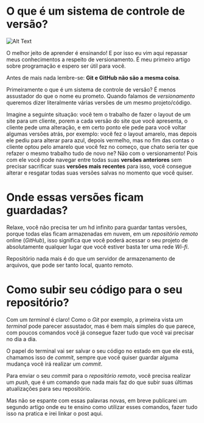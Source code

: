 # O que é um sistema de controle de versão?

  ![Alt Text](https://dev-to-uploads.s3.amazonaws.com/uploads/articles/wibk8gkgwp8ouo4dacqw.jpg)

 O melhor jeito de aprender é ensinando! E por isso eu vim aqui repassar meus conhecimentos a respeito de versionamento. É meu primeiro artigo sobre programação e espero ser útil para você. 

 Antes de mais nada lembre-se: **Git e GitHub não são a mesma coisa**.

 Primeiramente o que é um sistema de controle de versão? É menos assustador do que o nome eu prometo. Quando falamos de *versionamento* queremos dizer literalmente várias versões de um mesmo projeto/código. 

 Imagine a seguinte situação: você tem o trabalho de fazer o layout de um site para um cliente, porem a cada versão do site que você apresenta, o cliente pede uma alteração, e em certo ponto ele pede para você voltar algumas versões atrás, por exemplo: você fez o layout amarelo, mas depois ele pediu para alterar para azul, depois vermelho, mas no fim das contas o cliente optou pelo amarelo que você fez no começo, que chato seria ter que refazer o mesmo trabalho tudo de novo ne? Não com o versionamento! Pois com ele você pode navegar entre todas suas **versões anteriores** sem precisar sacrificar suas **versões mais recentes** para isso, você consegue alterar e resgatar todas suas versões salvas no momento que você quiser.  

 

# Onde essas versões ficam guardadas?  

 

 Relaxe, você não precisa ter um hd infinito para guardar tantas versões, porque todas elas ficam armazenadas em nuvem, em um *repositório remoto* online (*GitHub*), isso significa que você poderá acessar o seu projeto de absolutamente qualquer lugar que você estiver basta ter uma rede *Wi-fi*. 

 Repositório nada mais é do que um servidor de armazenamento de arquivos, que pode ser tanto local, quanto remoto.  

 

# Como subir seu código para o seu repositório?  

 

 Com um *terminal* é claro! Como o *Git* por exemplo, a primeira vista um *terminal* pode parecer assustador, mas é bem mais simples do que parece, com poucos comandos você já consegue fazer tudo que você vai precisar no dia a dia. 

 O papel do terminal vai ser salvar o seu código no estado em que ele está, chamamos isso de *commit*, sempre que você quiser guardar alguma mudança você irá realizar um *commit*. 

 Para enviar o seu *commit* para o *repositório remoto*, você precisa realizar um *push*, que é um comando que nada mais faz do que subir suas últimas atualizações para seu repositório. 

 Mas não se espante com essas palavras novas, em breve publicarei um segundo artigo onde eu te ensino como utilizar esses comandos, fazer tudo isso na pratica e irei linkar o post aqui. 